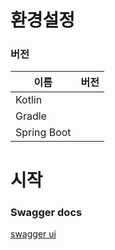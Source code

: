 # 환경설정

### 버전

| 이름          | 버전 |
|-------------|:--:|
| Kotlin      |    |
| Gradle      |    |
| Spring Boot |    |


# 시작
### Swagger docs
[swagger ui](http://localhost:8080/swagger-ui/index.html)

